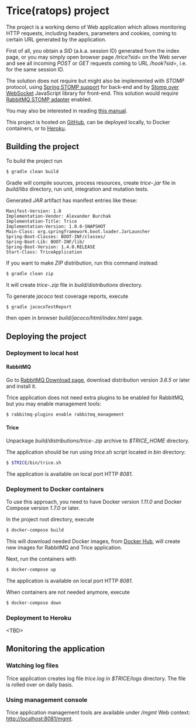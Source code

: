 # Trice(ratops) project

The project is a working demo of Web application which allows monitoring HTTP requests, including headers, parameters and cookies, coming to certain URL generated
by the application.

First of all, you obtain a *SID* (a.k.a. session ID) generated from the index page, or you may simply open browser page */trice?sid=<ANY SID YOU WISH>* on the Web
server and see all incoming *POST* or *GET* requests coming to URL */hook?sid=<YOUR SID>*, i.e. for the same session ID.

The solution does not require but might also be implemented with *STOMP* protocol, using [Spring STOMP support](http://docs.spring.io/spring-integration/reference/html/stomp.html)
for back-end and by [Stomp over WebSocket](http://www.jmesnil.net/stomp-websocket/doc/) JavaScript library for front-end. This solution would require
[RabbitMQ STOMP adapter](https://www.rabbitmq.com/stomp.html) enabled.

You may also be interested in reading [this manual](https://spring.io/guides/gs/messaging-stomp-websocket/).

This project is hosted on [GitHub](https://github.com/), can be deployed locally, to Docker containers, or to [Heroku](https://www.heroku.com/).

## Building the project

To build the project run

```sh
$ gradle clean build
```

Gradle will compile sources, process resources, create *trice-<VERSION>.jar* file in *build/libs* directory, run unit, integration and mutation tests.

Generated *JAR* artifact has manifest entries like these:

    Manifest-Version: 1.0
    Implementation-Vendor: Alexander Burchak
    Implementation-Title: Trice
    Implementation-Version: 1.0.0-SNAPSHOT
    Main-Class: org.springframework.boot.loader.JarLauncher
    Spring-Boot-Classes: BOOT-INF/classes/
    Spring-Boot-Lib: BOOT-INF/lib/
    Spring-Boot-Version: 1.4.0.RELEASE
    Start-Class: TriceApplication

If you want to make *ZIP* distribution, run this command instead:

```sh
$ gradle clean zip
```

It will create *trice-<VERSION>.zip* file in *build/distributions* directory.

To generate *jacoco* test coverage reports, execute

```sh
$ gradle jacocoTestReport
```

then open in browser *build/jacoco/html/index.html* page.

## Deploying the project

### Deployment to local host

#### RabbitMQ

Go to [RabbitMQ Download page](https://www.rabbitmq.com/download.html), download distribution version *3.6.5* or later and install it.

Trice application does not need extra plugins to be enabled for RabbitMQ, but you may enable management tools:

```sh
$ rabbitmq-plugins enable rabbitmq_management
```

#### Trice

Unpackage *build/distributions/trice-<VERSION>.zip* archive to *$TRICE_HOME* directory.

The application should be run using *trice.sh* script located in *bin* directory:

```sh
$ $TRICE/bin/trice.sh
```

The application is available on local port HTTP *8081*.

### Deployment to Docker containers

To use this approach, you need to have Docker version *1.11.0* and Docker Compose version *1.7.0* or later.

In the project root directory, execute

```sh
$ docker-compose build
```

This will download needed Docker images, from [Docker Hub](https://hub.docker.com/), will create new images for RabbitMQ and Trice application.

Next, run the containers with

```sh
$ docker-compose up
```

The application is available on local port HTTP *8081*.

When containers are not needed anymore, execute

```sh
$ docker-compose down
```

### Deployment to Heroku

&lt;TBD&gt;

## Monitoring the application

### Watching log files

Trice application creates log file *trice.log* in *$TRICE/logs* directory. The file is rolled over on daily basis.

### Using management console

Trice application management tools are available under */mgmt* Web context: [http://localhost:8081/mgmt]().
